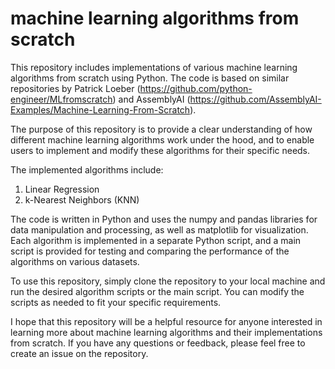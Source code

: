 # machine learning algorithms from scratch

This repository includes implementations of various machine learning algorithms from scratch using Python. The code is based on similar repositories by Patrick Loeber (https://github.com/python-engineer/MLfromscratch) and AssemblyAI (https://github.com/AssemblyAI-Examples/Machine-Learning-From-Scratch).

The purpose of this repository is to provide a clear understanding of how different machine learning algorithms work under the hood, and to enable users to implement and modify these algorithms for their specific needs.

The implemented algorithms include:

1. Linear Regression
2. k-Nearest Neighbors (KNN)

The code is written in Python and uses the numpy and pandas libraries for data manipulation and processing, as well as matplotlib for visualization. Each algorithm is implemented in a separate Python script, and a main script is provided for testing and comparing the performance of the algorithms on various datasets.

To use this repository, simply clone the repository to your local machine and run the desired algorithm scripts or the main script. You can modify the scripts as needed to fit your specific requirements.

I hope that this repository will be a helpful resource for anyone interested in learning more about machine learning algorithms and their implementations from scratch. If you have any questions or feedback, please feel free to create an issue on the repository.
